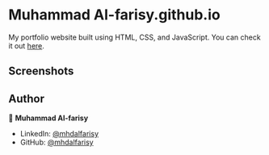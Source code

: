 # Muhammad Al-farisy.github.io

My portfolio website built using HTML, CSS, and JavaScript. You can check it out [here](https://mhdalfarisy.github.io/analyticbyfaris/).



## Screenshots

<p float="center">
<!--     <img src="https://github.com/arasgungore/arasgungore.github.io/blob/main/Screenshots/1.png" width="800"> -->
</p>



## Author

👤 **Muhammad Al-farisy**

* LinkedIn: [@mhdalfarisy](https://www.linkedin.com/in/m-alfarisy97/)
* GitHub: [@mhdalfarisy](https://github.com/mhdalfarisy/)
